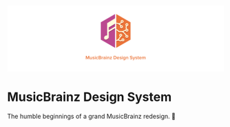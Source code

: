![cover](/cover.png)

# MusicBrainz Design System

The humble beginnings of a grand MusicBrainz redesign. 🎨
